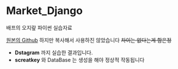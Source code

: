 # Market_Django

배프의 오지랖 파이썬 실습자료

[원본의 Github](https://github.com/Baepeu/) 하지만 복사해서 사용하진 않았습니다 
<strike>차이는 없다는게 함은정</strike>

- **Dstagram** 까지 실습한 결과입니다.
- **screatkey** 와 DataBase 는 생성을 해야 정상적 작동됩니다
